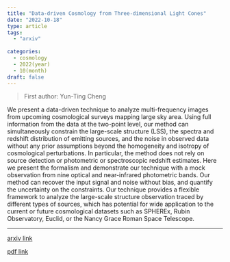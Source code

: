 ```yaml
---
title: "Data-driven Cosmology from Three-dimensional Light Cones"
date: "2022-10-18"
type: article
tags:
  - "arxiv"
  
categories:
  - cosmology
  - 2022(year)
  - 10(month)
draft: false
---
```

> First author: Yun-Ting Cheng

 We present a data-driven technique to analyze multi-frequency images from
upcoming cosmological surveys mapping large sky area. Using full information
from the data at the two-point level, our method can simultaneously constrain
the large-scale structure (LSS), the spectra and redshift distribution of
emitting sources, and the noise in observed data without any prior assumptions
beyond the homogeneity and isotropy of cosmological perturbations. In
particular, the method does not rely on source detection or photometric or
spectroscopic redshift estimates. Here we present the formalism and demonstrate
our technique with a mock observation from nine optical and near-infrared
photometric bands. Our method can recover the input signal and noise without
bias, and quantify the uncertainty on the constraints. Our technique provides a
flexible framework to analyze the large-scale structure observation traced by
different types of sources, which has potential for wide application to the
current or future cosmological datasets such as SPHEREx, Rubin Observatory,
Euclid, or the Nancy Grace Roman Space Telescope.

---
[arxiv link](http://arxiv.org/abs/2210.10052v1)

[pdf link](http://arxiv.org/pdf/2210.10052v1)